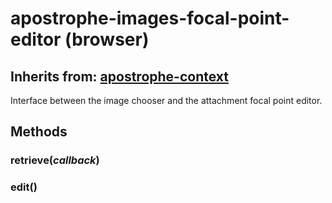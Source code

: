 # apostrophe-images-focal-point-editor (browser)
## Inherits from: [apostrophe-context](../apostrophe-utils/browser-apostrophe-context.md)
Interface between the image chooser and the attachment focal point editor.


## Methods
### retrieve(*callback*)

### edit()

